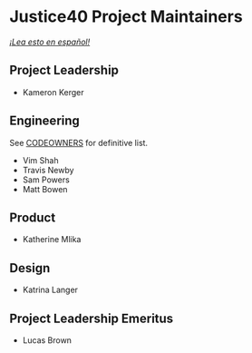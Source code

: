# Justice40 Project Maintainers

_[¡Lea esto en español!](MAINTAINERS-es.md)_

## Project Leadership

- Kameron Kerger

## Engineering

See [CODEOWNERS](/.github/CODEOWNERS) for definitive list.

- Vim Shah
- Travis Newby
- Sam Powers
- Matt Bowen

## Product

- Katherine Mlika

## Design

- Katrina Langer

## Project Leadership Emeritus

- Lucas Brown

